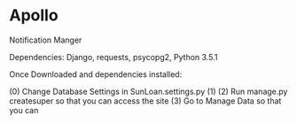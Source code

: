 # Apollo
Notification Manger

Dependencies: Django, requests, psycopg2, Python 3.5.1

Once Downloaded and dependencies installed:

(0) Change Database Settings in SunLoan.settings.py
(1)
(2) Run manage.py createsuper so that you can access the site
(3) Go to Manage Data so that you can
